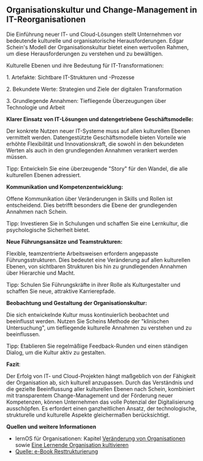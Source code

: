 ## Organisationskultur und Change-Management in IT-Reorganisationen ##

Die Einführung neuer IT- und Cloud-Lösungen stellt Unternehmen vor bedeutende kulturelle und organisatorische Herausforderungen. Edgar Schein's Modell der Organisationskultur bietet einen wertvollen Rahmen, um diese Herausforderungen zu verstehen und zu bewältigen.

Kulturelle Ebenen und ihre Bedeutung für IT-Transformationen:

1\. Artefakte: Sichtbare IT-Strukturen und -Prozesse

2\. Bekundete Werte: Strategien und Ziele der digitalen Transformation

3\. Grundlegende Annahmen: Tiefliegende Überzeugungen über Technologie und Arbeit

**Klarer Einsatz von IT-Lösungen und datengetriebene Geschäftsmodelle:**

Der konkrete Nutzen neuer IT-Systeme muss auf allen kulturellen Ebenen vermittelt werden. Datengestützte Geschäftsmodelle bieten Vorteile wie erhöhte Flexibilität und Innovationskraft, die sowohl in den bekundeten Werten als auch in den grundlegenden Annahmen verankert werden müssen.

Tipp: Entwickeln Sie eine überzeugende "Story" für den Wandel, die alle kulturellen Ebenen adressiert.

**Kommunikation und Kompetenzentwicklung:**

Offene Kommunikation über Veränderungen in Skills und Rollen ist entscheidend. Dies betrifft besonders die Ebene der grundlegenden Annahmen nach Schein.

Tipp: Investieren Sie in Schulungen und schaffen Sie eine Lernkultur, die psychologische Sicherheit bietet.

**Neue Führungsansätze und Teamstrukturen:**

Flexible, teamzentrierte Arbeitsweisen erfordern angepasste Führungsstrukturen. Dies bedeutet eine Veränderung auf allen kulturellen Ebenen, von sichtbaren Strukturen bis hin zu grundlegenden Annahmen über Hierarchie und Macht.

Tipp: Schulen Sie Führungskräfte in ihrer Rolle als Kulturgestalter und schaffen Sie neue, attraktive Karrierepfade.

**Beobachtung und Gestaltung der Organisationskultur:**

Die sich entwickelnde Kultur muss kontinuierlich beobachtet und beeinflusst werden. Nutzen Sie Scheins Methode der "klinischen Untersuchung", um tiefliegende kulturelle Annahmen zu verstehen und zu beeinflussen.

Tipp: Etablieren Sie regelmäßige Feedback-Runden und einen ständigen Dialog, um die Kultur aktiv zu gestalten.

**Fazit**:

Der Erfolg von IT- und Cloud-Projekten hängt maßgeblich von der Fähigkeit der Organisation ab, sich kulturell anzupassen. Durch das Verständnis und die gezielte Beeinflussung aller kulturellen Ebenen nach Schein, kombiniert mit transparentem Change-Management und der Förderung neuer Kompetenzen, können Unternehmen das volle Potenzial der Digitalisierung ausschöpfen. Es erfordert einen ganzheitlichen Ansatz, der technologische, strukturelle und kulturelle Aspekte gleichermaßen berücksichtigt.

**Quellen und weitere Informationen**

- lernOS für Organisationen: Kapitel [Veränderung von Organisationen](mailto:https://cogneon.github.io/lernos-for-organizations/de/3-2-Veraenderung-von-Organisation/) sowie [Eine Lernende Organisation kultivieren](mailto:https://cogneon.github.io/lernos-for-organizations/de/3-4-Eine-Lernende-Organisation-kultivieren/) 
- [Quelle: e-Book Resttrukturierung](https://www.emergize.org/restrukturierung/)
